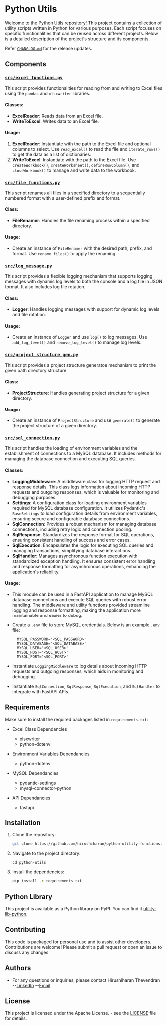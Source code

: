 # Python Utils

Welcome to the Python Utils repository! This project contains a collection of utility scripts written in Python for various purposes. Each script focuses on specific functionalities that can be reused across different projects. Below is a detailed description of the project's structure and its components.

Refer [`CHANGLOG.md`](../../CHANGELOG.md) for the release updates.

## Components

### [`src/excel_functions.py`](src/excel_functions.py)

This script provides functionalities for reading from and writing to Excel files using the `pandas` and `xlsxwriter` libraries.

#### Classes:
- **ExcelReader**: Reads data from an Excel file.
- **WriteToExcel**: Writes data to an Excel file.

#### Usage:
1. **ExcelReader**: Instantiate with the path to the Excel file and optional columns to select. Use `read_excel()` to read the file and `iterate_rows()` to get the data as a list of dictionaries.
2. **WriteToExcel**: Instantiate with the path to the Excel file. Use `createWorkbook()`, `createWorksheet()`, `defineRowColumn()`, and `closeWorkbook()` to manage and write data to the workbook.

### [`src/file_functions.py`](src/file_functions.py)

This script renames all files in a specified directory to a sequentially numbered format with a user-defined prefix and format.

#### Class:
- **FileRenamer**: Handles the file renaming process within a specified directory.

#### Usage:
- Create an instance of `FileRenamer` with the desired path, prefix, and format. Use `rename_files()` to apply the renaming.

### [`src/log_message.py`](src/log_message.py)

This script provides a flexible logging mechanism that supports logging messages with dynamic log levels to both the console and a log file in JSON format. It also includes log file rotation.

#### Class:
- **Logger**: Handles logging messages with support for dynamic log levels and file rotation.

#### Usage:
- Create an instance of `Logger` and use `log()` to log messages. Use `add_log_level()` and `remove_log_level()` to manage log levels.

### [`src/project_structure_gen.py`](src/project_structure_gen.py)

This script provides a project structure generatoe mechanism to print the given path directory structure.

#### Class:
- **ProjectStructure**: Handles generating project structure for a given directory.

#### Usage:
- Create an instance of `ProjectStructure` and use `generate()` to generate the project structure of a given directory.

### [`src/sql_connection.py`](src/sql_connection.py)

This script handles the loading of environment variables and the establishment of connections to a MySQL database. It includes methods for managing the database connection and executing SQL queries.

#### Classes:
- **LoggingMiddleware**: A middleware class for logging HTTP request and response details. This class logs information about incoming HTTP requests and outgoing responses, which is valuable for monitoring and debugging purposes.
- **Settings**: A configuration class for loading environment variables required for MySQL database configuration. It utilizes Pydantic's `BaseSettings` to load configuration details from environment variables, ensuring secure and configurable database connections.
- **SqlConnection**: Provides a robust mechanism for managing database connections, including retry logic and connection pooling.
- **SqlResponse**: Standardizes the response format for SQL operations, ensuring consistent handling of success and error cases.
- **SqlExecution**: Encapsulates the logic for executing SQL queries and managing transactions, simplifying database interactions.
- **SqlHandler**: Manages asynchronous function execution with standardized exception handling. It ensures consistent error handling and response formatting for asynchronous operations, enhancing the application's reliability.

#### Usage:
- This module can be used in a FastAPI application to manage MySQL database connections and execute SQL queries with robust error handling. The middleware and utility functions provided streamline logging and response formatting, making the application more maintainable and easier to debug.
- Create a `.env` file to store MySQL credentials. Below is an example `.env` file:

        MYSQL_PASSWORD='<SQL_PASSWORD>'
        MYSQL_DATABASE='<SQL_DATABASE>'
        MYSQL_USER='<SQL_USER>'
        MYSQL_HOST='<SQL_HOST>'
        MYSQL_PORT='<SQL_PORT>'

- Instantiate `LoggingMiddleware` to log details about incoming HTTP requests and outgoing responses, which aids in monitoring and debugging.
- Instantiate `SqlConnection`, `SqlResponse`, `SqlExecution`, and `SqlHandler` to integrate with FastAPI APIs.
 

## Requirements

Make sure to install the required packages listed in `requirements.txt`:

- Excel Class Dependancies
    - xlsxwriter
    - python-dotenv

- Environment Variables Dependancies
    - python-dotenv

- MySQL Dependancies
    - pydantic-settings
    - mysql-connector-python

- API Dependancies
    - fastapi

## Installation

1. Clone the repository:
   ```bash
   git clone https://github.com/hirushiharan/python-utility-functions.git
   ```
2. Navigate to the project directory:
    ```
    cd python-utils
    ```
3. Install the dependencies:
    ```bash
    pip install -r requirements.txt
    ```    

## Python Library

This project is available as a Python library on PyPI. You can find it [utility-lib-python](https://pypi.org/project/py-utility-scripts/).

## Contributing

This code is packaged for personal use and to assist other developers. Contributions are welcome! Please submit a pull request or open an issue to discuss any changes.

## Authors

- For any questions or inquiries, please contact Hirushiharan Thevendran 
    --[LinkedIn](https://www.linkedin.com/in/hirushiharan-thevendran-a08a82152?lipi=urn%3Ali%3Apage%3Ad_flagship3_profile_view_base_contact_details%3B54o2t%2B3cRw6IQKiNxmk27A%3D%3D)
    --[Email](hirushiharant@gmail.com)

## License

This project is licensed under the Apache License. - see the [LICENSE](LICENSE) file for details.